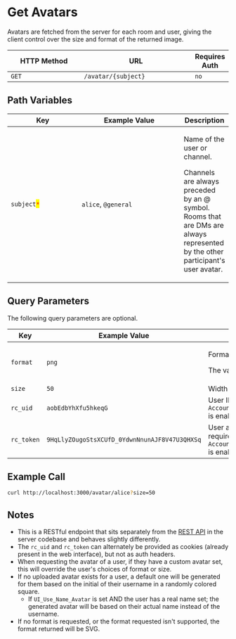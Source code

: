 # Get Avatars

Avatars are fetched from the server for each room and user, giving the client control over the size and format of the returned image.

<table><thead><tr><th width="163">HTTP Method</th><th width="250">URL</th><th>Requires Auth</th></tr></thead><tbody><tr><td><code>GET</code></td><td><code>/avatar/{subject}</code></td><td><code>no</code></td></tr></tbody></table>

## Path Variables

<table><thead><tr><th width="163">Key</th><th width="250">Example Value</th><th>Description</th></tr></thead><tbody><tr><td><code>subject</code><mark style="color:red;"><code>*</code></mark></td><td><code>alice</code>, <code>@general</code></td><td><p>Name of the user or channel. </p><p>Channels are always preceded by an @ symbol. Rooms that are DMs are always represented by the other participant's user avatar.</p></td></tr></tbody></table>

## Query Parameters

The following query parameters are optional.

<table><thead><tr><th width="190.33333333333331">Key</th><th width="224">Example Value</th><th>Description</th></tr></thead><tbody><tr><td><code>format</code></td><td><code>png</code></td><td><p>Format of the image requested. </p><p>The values can be one of: <code>jpg</code>, <code>jpeg</code>, <code>png</code>.</p></td></tr><tr><td><code>size</code></td><td><code>50</code></td><td>Width and height of the image. Default: 200</td></tr><tr><td><code>rc_uid</code></td><td><code>aobEdbYhXfu5hkeqG</code></td><td>User ID for authenticating is only required if <code>Accounts_AvatarBlockUnauthenticatedAccess</code> is enabled.</td></tr><tr><td><code>rc_token</code></td><td><code>9HqLlyZOugoStsXCUfD_0YdwnNnunAJF8V47U3QHXSq</code></td><td>User auth token for authenticating is only required if <code>Accounts_AvatarBlockUnauthenticatedAccess</code> is enabled.</td></tr></tbody></table>

## Example Call

```bash
curl http://localhost:3000/avatar/alice?size=50
```

## Notes

* This is a RESTful endpoint that sits separately from the [REST API](../../) in the server codebase and behaves slightly differently.
* The `rc_uid` and `rc_token` can alternately be provided as cookies (already present in the web interface), but not as auth headers.
* When requesting the avatar of a user, if they have a custom avatar set, this will override the user's choices of format or size.
* If no uploaded avatar exists for a user, a default one will be generated for them based on the initial of their username in a randomly colored square.
  * If `UI_Use_Name_Avatar` is set AND the user has a real name set; the generated avatar will be based on their actual name instead of the username.
* If no format is requested, or the format requested isn't supported, the format returned will be SVG.
